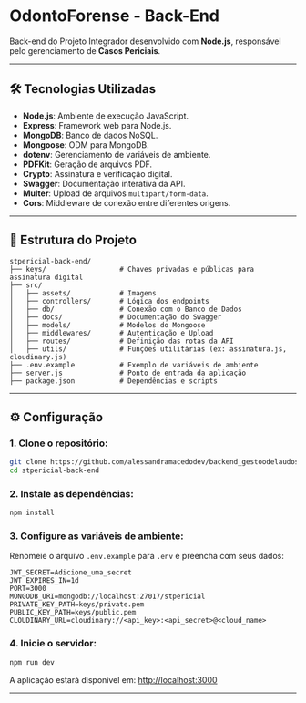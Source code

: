 # OdontoForense - Back-End

Back-end do Projeto Integrador desenvolvido com **Node.js**, responsável pelo gerenciamento de **Casos Periciais**.

---

## 🛠️ Tecnologias Utilizadas

- **Node.js**: Ambiente de execução JavaScript.
- **Express**: Framework web para Node.js.
- **MongoDB**: Banco de dados NoSQL.
- **Mongoose**: ODM para MongoDB.
- **dotenv**: Gerenciamento de variáveis de ambiente.
- **PDFKit**: Geração de arquivos PDF.
- **Crypto**: Assinatura e verificação digital.
- **Swagger**: Documentação interativa da API.
- **Multer**: Upload de arquivos `multipart/form-data`.
- **Cors**: Middleware de conexão entre diferentes origens.

---

## 📁 Estrutura do Projeto

```
stpericial-back-end/
├── keys/                  # Chaves privadas e públicas para assinatura digital
├── src/
│   ├── assets/            # Imagens
│   ├── controllers/       # Lógica dos endpoints
│   ├── db/                # Conexão com o Banco de Dados
│   ├── docs/              # Documentação do Swagger
│   ├── models/            # Modelos do Mongoose
│   ├── middlewares/       # Autenticação e Upload
│   ├── routes/            # Definição das rotas da API
│   ├── utils/             # Funções utilitárias (ex: assinatura.js, cloudinary.js)
├── .env.example           # Exemplo de variáveis de ambiente
├── server.js              # Ponto de entrada da aplicação
├── package.json           # Dependências e scripts
```

---

## ⚙️ Configuração

### 1. Clone o repositório:

```bash
git clone https://github.com/alessandramacedodev/backend_gestoodelaudos.git
cd stpericial-back-end
```

### 2. Instale as dependências:

```bash
npm install
```

### 3. Configure as variáveis de ambiente:

Renomeie o arquivo `.env.example` para `.env` e preencha com seus dados:

```env
JWT_SECRET=Adicione_uma_secret
JWT_EXPIRES_IN=1d
PORT=3000
MONGODB_URI=mongodb://localhost:27017/stpericial
PRIVATE_KEY_PATH=keys/private.pem
PUBLIC_KEY_PATH=keys/public.pem
CLOUDINARY_URL=cloudinary://<api_key>:<api_secret>@<cloud_name>
```

### 4. Inicie o servidor:

```bash
npm run dev
```

A aplicação estará disponível em: [http://localhost:3000](http://localhost:3000)

---


